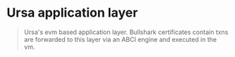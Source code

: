 # Ursa application layer

> Ursa's evm based application layer. Bullshark certificates contain txns are forwarded to this layer via an ABCI engine and executed in the vm. 


